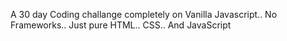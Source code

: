 A 30 day Coding challange completely on Vanilla Javascript.. No Frameworks.. Just pure HTML.. CSS.. And JavaScript
